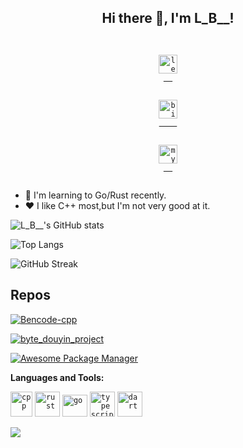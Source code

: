 <h2 align="center">Hi there 👋, I'm L_B__!</h2>

<div align="center">
 <code>
  <a href="https://leetcode.cn/u/whu_future/">
<img src="https://leetcode.cn/favicon.ico" alt="leetcode" width="30" height="30"/>
  </a>
  </code>
  <code>
    <a href="https://space.bilibili.com/24264499">
<img src="https://www.bilibili.com/favicon.ico" alt="bilibili" with="28" height="30">
    </a>
  </code>
  <code>
  <a href="https://www.acking-you.xyz/">
<img src="https://acking-you.gitee.io/favicon.ico" alt="myNoteWebsite" with="30" height="30">
  </a>
  </code>
</div>



- 🌱 I'm learning to Go/Rust recently.
- ❤️ I like C++ most,but I'm not very good at it.


![L_B__'s GitHub stats](https://github-readme-stats.vercel.app/api?username=ACking-you&show_icons=true)


![Top Langs](https://github-readme-stats.vercel.app/api/top-langs/?username=ACking-you&layout=compact)

![GitHub Streak](https://github-readme-streak-stats.herokuapp.com?user=ACking-you&hide_border=true)


## Repos

[![Bencode-cpp](https://github-readme-stats.vercel.app/api/pin/?username=ACking-you&repo=my-logger&show_owner=true)](https://github.com/ACking-you/bencode-cpp)

[![byte_douyin_project](https://github-readme-stats.vercel.app/api/pin/?username=ACking-you&repo=byte_douyin_project&show_owner=true)](https://github.com/ACking-you/byte_douyin_project)

[![Awesome Package Manager](https://github-readme-stats.vercel.app/api/pin/?username=ACKing-you&repo=MyUtil&show_owner=true)](https://github.com/ACking-you/MyUtil)



**Languages and Tools:**  


<code><img src="https://isocpp.org/files/img/cpp_logo.png" alt="cpp" width="35" height="40"/></code>
<code><img src="https://www.rust-lang.org/static/images/rust-logo-blk.svg" alt="rust" width="40" height="40"/></code>
<code><img src="https://img.sj33.cn/uploads/202011/7-20111FZTI04.jpg" alt="go" width="40" height="35"/></code>
<code><img src="https://www.tslang.cn/favicon.ico" alt="typescript" width="40" height="40"/></code>
<code><img src="https://dart.cn/assets/img/shared/dart/logo+text/horizontal/white.svg" alt="dart" width="40" height="40"/></code>

![](https://komarev.com/ghpvc/?username=ACking-you)
